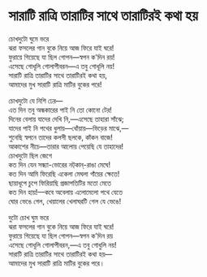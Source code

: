 # সারাটি রাত্রি তারাটির সাথে তারাটিরই কথা হয়

চোখদুটো ঘুমে ভরে  
ঝরা ফসলের গান বুকে নিয়ে আজ ফিরে যাই ঘরে!  
ফুরায়ে গিয়েছে যা ছিল গোপন—স্বপন ক'দিন রয়!  
এসেছে গোধূলি গোলাপীবরন—এ তবু গোধূলি নয়!  
সারাটি রাত্রি তারাটির সাথে তারাটিরই কথা হয়,  
আমাদের মুখ সারাটি রাত্রি মাটির বুকের পরে!

চোখদুটো যে নিশি ঢের—  
এত দিন তবু অন্ধকারের পাই নি তো কোনো টের!  
দিনের বেলায় যাদের দেখি নি,—এসেছে তাহারা সাঁঝে;  
যাদের পাই নি পথের ধুলায়—ধোঁয়ায়—ভিড়ের মাঝে,—  
শুনেছি স্বপনে তাদের কলসী ছলকে, কাঁকন বাজে!  
আকাশের নীচে—তারার আলোয় পেয়েছি যে তাহাদের!  
চোখদুটো ছিল জেগে  
কত দিন যেন সন্ধ্যা-ভোরের নট্‌কান্-রাঙা মেঘে!  
কত দিন আমি ফিরেছি একেলা মেঘলা গাঁয়ের ক্ষেতে!  
ছায়াধূপে চুপে ফিরিয়াছি প্রজাপতিটির মতো মেতে  
কত দিন হায়!—কবে অবেলায় এলোমেলো পথে যেতে  
ঘোর ভেঙে গেল, খেয়ালের খেলাঘরটি গেল যে ভেঙে!

দুটো চোখ ঘুম ভরে  
ঝরা ফসলের গান বুকে নিয়ে আজ ফিরে যাই ঘরে!  
ফুরায়ে গিয়েছে যা ছিল গোপন—স্বপন ক'দিন রয়  
এসেছে গোধূলি গোলাপীবরন,—এ তবু গোধুলি নয়!  
সারাটি রাত্রি তারাটির সাথে তারাটিরই কথা হয়—  
আমাদের মুখ সারাটি রাত্রি মাটির বুকের পরে।

